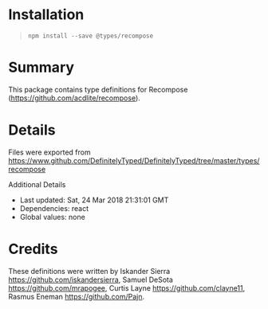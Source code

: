 # Installation
> `npm install --save @types/recompose`

# Summary
This package contains type definitions for Recompose (https://github.com/acdlite/recompose).

# Details
Files were exported from https://www.github.com/DefinitelyTyped/DefinitelyTyped/tree/master/types/recompose

Additional Details
 * Last updated: Sat, 24 Mar 2018 21:31:01 GMT
 * Dependencies: react
 * Global values: none

# Credits
These definitions were written by Iskander Sierra <https://github.com/iskandersierra>, Samuel DeSota <https://github.com/mrapogee>, Curtis Layne <https://github.com/clayne11>, Rasmus Eneman <https://github.com/Pajn>.
